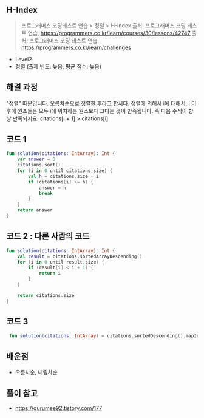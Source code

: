 ## H-Index

> 프로그래머스 코딩테스트 연습 > 정렬 > H-Index 출처: 프로그래머스 코딩 테스트 연습, https://programmers.co.kr/learn/courses/30/lessons/42747
> 출처: 프로그래머스 코딩 테스트 연습, https://programmers.co.kr/learn/challenges

- Level2
- 정렬 (출제 빈도: 높음, 평균 점수: 높음)

## 해결 과정
"정렬" 때문입니다. 오름차순으로 정렬한 후라고 합시다. 정렬에 의해서 i에 대해서, i 이후에 원소들은 모두 i에 위치하는 원소보다 크다는 것이 만족됩니다. 즉 다음 수식이 항상 만족되지요.
citations[i + 1] > citations[i]

## 코드 1

```kotlin
fun solution(citations: IntArray): Int {
    var answer = 0
    citations.sort()
    for (i in 0 until citations.size) {
        val h = citations.size - i
        if (citations[i] >= h) {
            answer = h
            break
        }
    }
    return answer
}
```

## 코드 2 : 다른 사람의 코드

```kotlin
fun solution(citations: IntArray): Int {
    val result = citations.sortedArrayDescending()
    for (i in 0 until result.size) {
        if (result[i] < i + 1) {
            return i
        }
    }

    return citations.size
}
```

## 코드 3

```kotlin
 fun solution(citations: IntArray) = citations.sortedDescending().mapIndexed { idx, item -> min(idx + 1, item) }.max()
```

## 배운점
- 오름차순, 내림차순 

## 풀이 참고

- https://gurumee92.tistory.com/177
